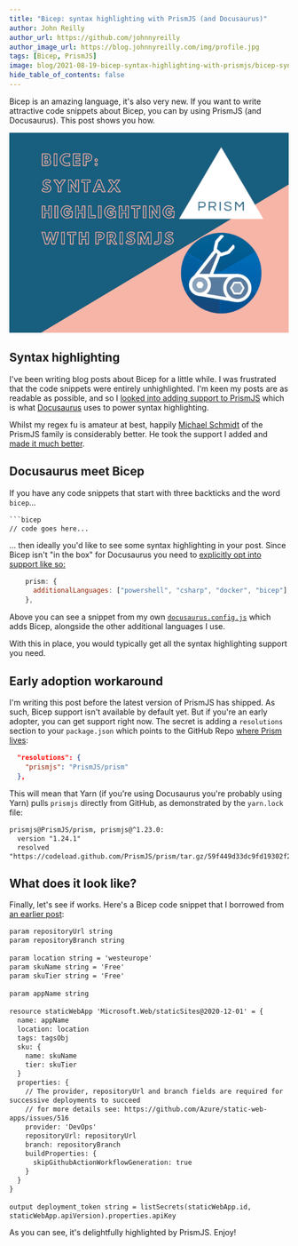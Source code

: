```yaml
---
title: "Bicep: syntax highlighting with PrismJS (and Docusaurus)"
author: John Reilly
author_url: https://github.com/johnnyreilly
author_image_url: https://blog.johnnyreilly.com/img/profile.jpg
tags: [Bicep, PrismJS]
image: blog/2021-08-19-bicep-syntax-highlighting-with-prismjs/bicep-syntax-highlighting-with-prismjs.png
hide_table_of_contents: false
---
```

Bicep is an amazing language, it's also very new. If you want to write attractive code snippets about Bicep, you can by using PrismJS (and Docusaurus). This post shows you how.

![title image reading "Publish Azure Static Web Apps with Bicep and Azure DevOps" and some Azure logos](../static/blog/2021-08-19-bicep-syntax-highlighting-with-prismjs/bicep-syntax-highlighting-with-prismjs.png)

## Syntax highlighting

I've been writing blog posts about Bicep for a little while. I was frustrated that the code snippets were entirely unhighlighted. I'm keen my posts are as readable as possible, and so I [looked into adding support to PrismJS](https://github.com/PrismJS/prism/pull/3027) which is what [Docusaurus](https://docusaurus.io/) uses to power syntax highlighting.

Whilst my regex fu is amateur at best, happily [Michael Schmidt](https://github.com/RunDevelopment) of the PrismJS family is considerably better. He took the support I added and [made it much better](https://github.com/PrismJS/prism/pull/3028).

## Docusaurus meet Bicep

If you have any code snippets that start with three backticks and the word `bicep`...

```
```bicep
// code goes here...
```

... then ideally you'd like to see some syntax highlighting in your post. Since Bicep isn't "in the box" for Docusaurus you need to [explicitly opt into support like so:](https://docusaurus.io/docs/next/markdown-features/code-blocks#supported-languages)

```js
    prism: {
      additionalLanguages: ["powershell", "csharp", "docker", "bicep"],
    },
```

Above you can see a snippet from my own [`docusaurus.config.js`](https://github.com/johnnyreilly/blog.johnnyreilly.com/blob/b2df93efb72adc32d9f45de4f727e890e59a4919/blog-website/docusaurus.config.js#L185) which adds Bicep, alongside the other additional languages I use.

With this in place, you would typically get all the syntax highlighting support you need.

## Early adoption workaround

I'm writing this post before the latest version of PrismJS has shipped. As such, Bicep support isn't available by default yet. But if you're an early adopter, you can get support right now. The secret is adding a `resolutions` section to your `package.json` which points to the GitHub Repo [where Prism lives](https://github.com/PrismJS/prism):

```json
  "resolutions": {
    "prismjs": "PrismJS/prism"
  },
```

This will mean that Yarn (if you're using Docusaurus you're probably using Yarn) pulls `prismjs` directly from GitHub, as demonstrated by the `yarn.lock` file:

```
prismjs@PrismJS/prism, prismjs@^1.23.0:
  version "1.24.1"
  resolved "https://codeload.github.com/PrismJS/prism/tar.gz/59f449d33dc9fd19302f21aad95fc0b5028ac830"
```

## What does it look like?

Finally, let's see if works.  Here's a Bicep code snippet that I borrowed from [an earlier post](/2021/08/19/bicep-syntax-highlighting-with-prismjs):

```bicep
param repositoryUrl string
param repositoryBranch string

param location string = 'westeurope'
param skuName string = 'Free'
param skuTier string = 'Free'

param appName string

resource staticWebApp 'Microsoft.Web/staticSites@2020-12-01' = {
  name: appName
  location: location
  tags: tagsObj
  sku: {
    name: skuName
    tier: skuTier
  }
  properties: {
    // The provider, repositoryUrl and branch fields are required for successive deployments to succeed
    // for more details see: https://github.com/Azure/static-web-apps/issues/516
    provider: 'DevOps'
    repositoryUrl: repositoryUrl
    branch: repositoryBranch
    buildProperties: {
      skipGithubActionWorkflowGeneration: true
    }
  }
}

output deployment_token string = listSecrets(staticWebApp.id, staticWebApp.apiVersion).properties.apiKey 
```

As you can see, it's delightfully highlighted by PrismJS.  Enjoy!